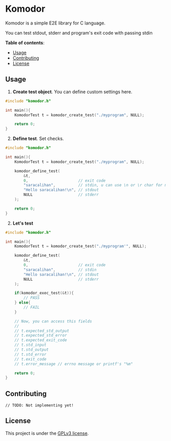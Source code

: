 # Komodor
Komodor is a simple E2E library for C language.

You can test stdout, stderr and program's exit code
with passing stdin

**Table of contents**:
+ [Usage](#usage)
+ [Contributing](#contributing)
+ [License](#license)

## Usage
1. **Create test object**. You can define custom settings here.

```c
#include "komodor.h"

int main(){
    KomodorTest t = komodor_create_test("./myprogram", NULL);

    return 0;
}
```

2. **Define test**. Set checks.

```c
#include "komodor.h"

int main(){
    KomodorTest t = komodor_create_test("./myprogram", NULL);

    komodor_define_test(
        &t,
        0,                      // exit code
        "saracalihan",          // stdin, u can use \n or \r char for multiple input
        "Hello saracalihan!\n", // stdout
        NULL                    // stderr
    );

    return 0;
}
```

2. **Let's test**

```c
#include "komodor.h"

int main(){
    KomodorTest t = komodor_create_test("./myprogram'", NULL);

    komodor_define_test(
        &t,
        0,                      // exit code
        "saracalihan",          // stdin
        "Hello saracalihan!\n", // stdout
        NULL                    // stderr
    );

    if(komodor_exec_test(&t)){
        // PASS
    } else{
        // FAIL
    }

    // Now, you can access this fields
    //
    // t.expected_std_output
    // t.expected_std_error
    // t.expected_exit_code
    // t.std_input
    // t.std_output
    // t.std_error
    // t.exit_code
    // t.error_message // errno message or printf's "%m"

    return 0;
}
```

## Contributing

`// TODO: Not implementing yet!`

## License
This project is under the [GPLv3 license](./LICENSE).
